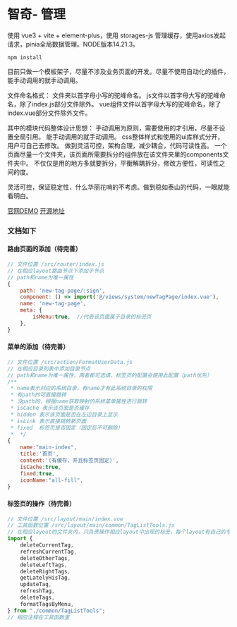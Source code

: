 # 智奇- 管理

使用 vue3 + vite + element-plus，使用 storages-js 管理缓存，使用axios发起请求，pinia全局数据管理。NODE版本14.21.3。

```
npm install
```

目前只做一个模板架子，尽量不涉及业务页面的开发。尽量不使用自动化的插件，能手动调用的就手动调用。

文件命名格式：
    文件夹以首字母小写的驼峰命名。
    js文件以首字母大写的驼峰命名，除了index.js部分文件除外。
    vue组件文件以首字母大写的驼峰命名，除了index.vue部分文件除外文件。

其中的模块代码整体设计思想：
    手动调用为原则，需要使用的才引用，尽量不设置全局引用。
    能手动调用的就手动调用。
    css整体样式和使用的ui库样式分开，用户可自己去修改。
    做到灵活可控，架构合理，减少耦合，代码可读性高。
    一个页面尽量一个文件夹，该页面所需要拆分的组件放在该文件夹里的components文件夹中。
    不仅仅是用的地方多就要拆分，平衡解耦拆分，修改方便性，可读性之间的度。

灵活可控，保证稳定性，什么华丽花哨的不考虑。做到稳如泰山的代码，一眼就能看明白。

[官网DEMO](https://admin.dumogu.top/)
[开源地址](https://github.com/wurencaideli/dumogu-admin)

### 文档如下

#### 路由页面的添加（待完善）
``` javascript
// 文件位置 /src/router/index.js
// 在相应layout路由节点下添加子节点
// path和name为唯一属性
{
    path: 'new-tag-page/:sign',
    component: () => import('@/views/system/newTagPage/index.vue'),
    name: 'new-tag-page',
    meta: { 
        isMenu:true,  //代表该页面属于目录的标签页
    },
}
```

#### 菜单的添加（待完善）
``` javascript
// 文件位置 /src/action/FormatUserData.js
// 在相应目录列表中添加目录节点
// path和name为唯一属性，两者都可选填，标签页的配置会使用此配置（path优先）
/** 
 * name表示对应的系统目录，有name才有此系统目录的权限
 * 有path的可直接跳转
 * 没path的，根据name获取映射的系统菜单属性进行跳转
 * isCache 表示该页面是否缓存
 * hidden 表示该页面是否在左边目录上显示
 * isLink 表示直接跳转新页面
 * fixed  标签页是否固定（固定后不可删除）
 *  */
{
    name:"main-index",
    title:'首页',
    content:'(有缓存，并且标签页固定)',
    isCache:true,
    fixed:true,
    iconName:"all-fill",
}
```

#### 标签页的操作（待完善）
``` javascript
// 文件位置 /src/layout/main/index.vue
// 工具函数位置 /src/layout/main/common/TagListTools.js
// 在相应layout的文件夹内，只负责操作相应layout中出现的标签，每个layout有自己的专属标签数据
import {
    deleteCurrentTag,
    refreshCurrentTag,
    deleteOtherTags,
    deleteLeftTags,
    deleteRightTags,
    getLatelyHisTag,
    updateTag,
    refreshTag,
    deleteTags,
    formatTagsByMenu,
} from "./common/TagListTools";
// 相应注释在工具函数里
```

